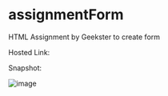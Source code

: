 # assignmentForm
HTML Assignment by Geekster to create form


Hosted Link:

Snapshot: 

![image](https://github.com/Ankit64s/assignmentForm/assets/44794402/8376d69e-431c-41e9-9a22-09300116993f)


